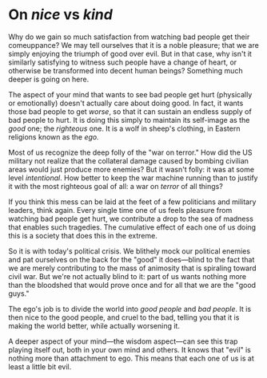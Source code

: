 # On _nice_ vs _kind_

Why do we gain so much satisfaction from watching bad people get their comeuppance? We may tell ourselves that it is a noble pleasure; that we are simply enjoying the triumph of good over evil. But in that case, why isn't it similarly satisfying to witness such people have a change of heart, or otherwise be transformed into decent human beings? Something much deeper is going on here.

The aspect of your mind that wants to see bad people get hurt (physically or emotionally) doesn't actually care about doing good. In fact, it wants those bad people to get _worse_, so that it can sustain an endless supply of bad people to hurt. It is doing this simply to maintain its self-image as the _good_ one; the _righteous_ one. It is a wolf in sheep's clothing, in Eastern religions known as the _ego._

Most of us recognize the deep folly of the "war on terror." How did the US military not realize that the collateral damage caused by bombing civilian areas would just produce more enemies? But it wasn't folly: it was at some level _intentional_. How better to keep the war machine running than to justify it with the most righteous goal of all: a war on _terror_ of all things?

If you think this mess can be laid at the feet of a few politicians and military leaders, think again. Every single time one of us feels pleasure from watching bad people get hurt, we contribute a drop to the sea of madness that enables such tragedies. The cumulative effect of each one of us doing this is a society that does this in the extreme.

So it is with today's political crisis. We blithely mock our political enemies and pat ourselves on the back for the "good" it does—blind to the fact that we are merely contributing to the mass of animosity that is spiraling toward civil war. But we're not actually blind to it: part of us wants nothing more than the bloodshed that would prove once and for all that we are the "good guys."

The ego's job is to divide the world into _good people_ and _bad people_. It is then nice to the good people, and cruel to the bad, telling you that it is making the world better, while actually worsening it.

A deeper aspect of your mind—the wisdom aspect—can see this trap playing itself out, both in your own mind and others. It knows that "evil" is nothing more than attachment to ego. This means that each one of us is at least a little bit evil.
